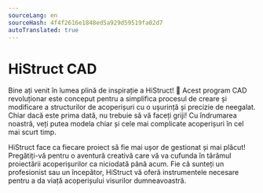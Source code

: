 ```yaml
---
sourceLang: en
sourceHash: 4f4f2616e1848ed5a929d59519fa02d7
autoTranslated: true
---
```


# HiStruct CAD

Bine ați venit în lumea plină de inspirație a HiStruct! 🚀 Acest program CAD revoluționar este conceput pentru a simplifica procesul de creare și modificare a structurilor de acoperișuri cu o ușurință și precizie de neegalat. Chiar dacă este prima dată, nu trebuie să vă faceți griji! Cu îndrumarea noastră, veți putea modela chiar și cele mai complicate acoperișuri în cel mai scurt timp.

HiStruct face ca fiecare proiect să fie mai ușor de gestionat și mai plăcut! Pregătiți-vă pentru o aventură creativă care vă va cufunda în tărâmul proiectării acoperișurilor ca niciodată până acum. Fie că sunteți un profesionist sau un începător, HiStruct vă oferă instrumentele necesare pentru a da viață acoperișului visurilor dumneavoastră.
